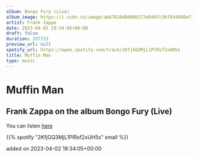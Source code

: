 ```yaml
---
album: Bongo Fury (Live)
album_image: https://i.scdn.co/image/ab67616d0000b273eb96fc36f934940af34f59f9
artist: Frank Zappa
date: 2023-04-02 19:34:05+00:00
draft: false
duration: 337733
preview_url: null
spotify_url: https://open.spotify.com/track/2KfjGQ3MjL1PlRsf2xUH5s
title: Muffin Man
type: music
---
```



# Muffin Man

## Frank Zappa on the album Bongo Fury (Live)

You can listen [here](https://open.spotify.com/track/2KfjGQ3MjL1PlRsf2xUH5s)

{{% spotify "2KfjGQ3MjL1PlRsf2xUH5s" small %}}

added on 2023-04-02 19:34:05+00:00